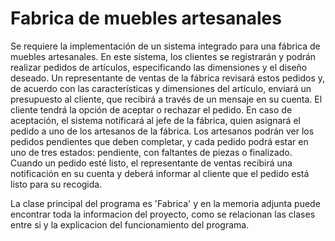 # Fabrica de muebles artesanales

Se requiere la implementación de un sistema integrado para una fábrica de muebles artesanales. En este sistema, los clientes se registrarán y podrán realizar pedidos de artículos, especificando las dimensiones y el diseño deseado. Un representante de ventas de la fábrica revisará estos pedidos y, de acuerdo con las características y dimensiones del artículo, enviará un presupuesto al cliente, que recibirá a través de un mensaje en su cuenta. El cliente tendrá la opción de aceptar o rechazar el pedido. En caso de aceptación, el sistema notificará al jefe de la fábrica, quien asignará el pedido a uno de los artesanos de la fábrica. Los artesanos podrán ver los pedidos pendientes que deben completar, y cada pedido podrá estar en uno de tres estados: pendiente, con faltantes de piezas o finalizado. Cuando un pedido esté listo, el representante de ventas recibirá una notificación en su cuenta y deberá informar al cliente que el pedido está listo para su recogida.

La clase principal del programa es 'Fabrica' y en la memoria adjunta puede encontrar toda la informacion del proyecto, como se relacionan las clases entre si y la explicacion del funcionamiento del programa.
